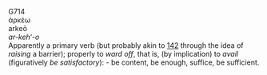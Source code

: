 G714  
ἀρκέω  
arkeō  
*ar-keh‘-o*  
Apparently a primary verb (but probably akin to [142](g0142) through the
idea of *raising* a barrier); properly to *ward* *off*, that is, (by
implication) to *avail* (figuratively *be* *satisfactory*): - be
content, be enough, suffice, be sufficient.  
